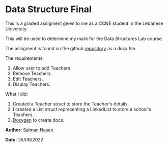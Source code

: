 # Data Structure Final

This is a graded assigment given to me as a CCNE student in the Lebanese University.

This will be used to determine my mark for the Data Structures Lab course.

The assigment is found on the github <a href="https://github.com/MrPancakes39/DS_Final_Assg/" target="_blank">repository</a> as a docx file.

The requirements:

1. Allow user to add Teachers.
2. Remove Teachers.
3. Edit Teachers.
4. Display Teachers.

What I did:

1. Created a Teacher struct to store the Teacher's details.
2. I created a List struct representing a LinkedList to store a school's Teachers.
3. <a href="https://doxygen.nl/" target="_blank">Doxygen</a> to create docs.

**Author:** <a href="https://github.com/MrPancakes39/" target="_blank">Salman Hasan</a>

**Date:** <span title="Format: DD/MM/YYYY">25/06/2022</span>
